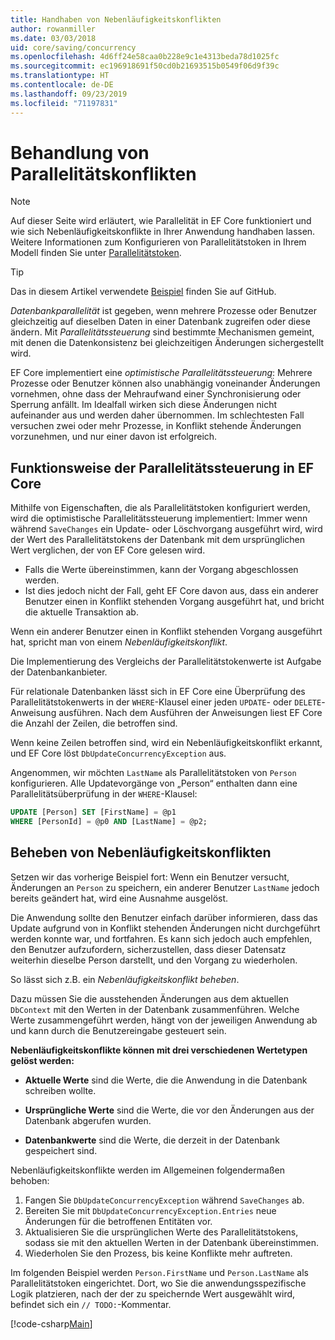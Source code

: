 ```yaml
---
title: Handhaben von Nebenläufigkeitskonflikten
author: rowanmiller
ms.date: 03/03/2018
uid: core/saving/concurrency
ms.openlocfilehash: 4d6ff24e58caa0b228e9c1e4313beda78d1025fc
ms.sourcegitcommit: ec196918691f50cd0b21693515b0549f06d9f39c
ms.translationtype: HT
ms.contentlocale: de-DE
ms.lasthandoff: 09/23/2019
ms.locfileid: "71197831"
---
```

# <a name="handling-concurrency-conflicts"></a>Behandlung von Parallelitätskonflikten

> [!NOTE]
> Auf dieser Seite wird erläutert, wie Parallelität in EF Core funktioniert und wie sich Nebenläufigkeitskonflikte in Ihrer Anwendung handhaben lassen. Weitere Informationen zum Konfigurieren von Parallelitätstoken in Ihrem Modell finden Sie unter [Parallelitätstoken](xref:core/modeling/concurrency).

> [!TIP]
> Das in diesem Artikel verwendete [Beispiel](https://github.com/aspnet/EntityFramework.Docs/tree/master/samples/core/Saving/Concurrency/) finden Sie auf GitHub.

_Datenbankparallelität_ ist gegeben, wenn mehrere Prozesse oder Benutzer gleichzeitig auf dieselben Daten in einer Datenbank zugreifen oder diese ändern. Mit _Parallelitätssteuerung_ sind bestimmte Mechanismen gemeint, mit denen die Datenkonsistenz bei gleichzeitigen Änderungen sichergestellt wird.

EF Core implementiert eine _optimistische Parallelitätssteuerung_: Mehrere Prozesse oder Benutzer können also unabhängig voneinander Änderungen vornehmen, ohne dass der Mehraufwand einer Synchronisierung oder Sperrung anfällt. Im Idealfall wirken sich diese Änderungen nicht aufeinander aus und werden daher übernommen. Im schlechtesten Fall versuchen zwei oder mehr Prozesse, in Konflikt stehende Änderungen vorzunehmen, und nur einer davon ist erfolgreich.

## <a name="how-concurrency-control-works-in-ef-core"></a>Funktionsweise der Parallelitätssteuerung in EF Core

Mithilfe von Eigenschaften, die als Parallelitätstoken konfiguriert werden, wird die optimistische Parallelitätssteuerung implementiert: Immer wenn während `SaveChanges` ein Update- oder Löschvorgang ausgeführt wird, wird der Wert des Parallelitätstokens der Datenbank mit dem ursprünglichen Wert verglichen, der von EF Core gelesen wird.

- Falls die Werte übereinstimmen, kann der Vorgang abgeschlossen werden.
- Ist dies jedoch nicht der Fall, geht EF Core davon aus, dass ein anderer Benutzer einen in Konflikt stehenden Vorgang ausgeführt hat, und bricht die aktuelle Transaktion ab.

Wenn ein anderer Benutzer einen in Konflikt stehenden Vorgang ausgeführt hat, spricht man von einem _Nebenläufigkeitskonflikt_.

Die Implementierung des Vergleichs der Parallelitätstokenwerte ist Aufgabe der Datenbankanbieter.

Für relationale Datenbanken lässt sich in EF Core eine Überprüfung des Parallelitätstokenwerts in der `WHERE`-Klausel einer jeden `UPDATE`- oder `DELETE`-Anweisung ausführen. Nach dem Ausführen der Anweisungen liest EF Core die Anzahl der Zeilen, die betroffen sind.

Wenn keine Zeilen betroffen sind, wird ein Nebenläufigkeitskonflikt erkannt, und EF Core löst `DbUpdateConcurrencyException` aus.

Angenommen, wir möchten `LastName` als Parallelitätstoken von `Person` konfigurieren. Alle Updatevorgänge von „Person“ enthalten dann eine Parallelitätsüberprüfung in der `WHERE`-Klausel:

``` sql
UPDATE [Person] SET [FirstName] = @p1
WHERE [PersonId] = @p0 AND [LastName] = @p2;
```

## <a name="resolving-concurrency-conflicts"></a>Beheben von Nebenläufigkeitskonflikten

Setzen wir das vorherige Beispiel fort: Wenn ein Benutzer versucht, Änderungen an `Person` zu speichern, ein anderer Benutzer `LastName` jedoch bereits geändert hat, wird eine Ausnahme ausgelöst.

Die Anwendung sollte den Benutzer einfach darüber informieren, dass das Update aufgrund von in Konflikt stehenden Änderungen nicht durchgeführt werden konnte war, und fortfahren. Es kann sich jedoch auch empfehlen, den Benutzer aufzufordern, sicherzustellen, dass dieser Datensatz weiterhin dieselbe Person darstellt, und den Vorgang zu wiederholen.

So lässt sich z.B. ein _Nebenläufigkeitskonflikt beheben_.

Dazu müssen Sie die ausstehenden Änderungen aus dem aktuellen `DbContext` mit den Werten in der Datenbank zusammenführen. Welche Werte zusammengeführt werden, hängt von der jeweiligen Anwendung ab und kann durch die Benutzereingabe gesteuert sein.

**Nebenläufigkeitskonflikte können mit drei verschiedenen Wertetypen gelöst werden:**

* **Aktuelle Werte** sind die Werte, die die Anwendung in die Datenbank schreiben wollte.

* **Ursprüngliche Werte** sind die Werte, die vor den Änderungen aus der Datenbank abgerufen wurden.

* **Datenbankwerte** sind die Werte, die derzeit in der Datenbank gespeichert sind.

Nebenläufigkeitskonflikte werden im Allgemeinen folgendermaßen behoben:

1. Fangen Sie `DbUpdateConcurrencyException` während `SaveChanges` ab.
2. Bereiten Sie mit `DbUpdateConcurrencyException.Entries` neue Änderungen für die betroffenen Entitäten vor.
3. Aktualisieren Sie die ursprünglichen Werte des Parallelitätstokens, sodass sie mit den aktuellen Werten in der Datenbank übereinstimmen.
4. Wiederholen Sie den Prozess, bis keine Konflikte mehr auftreten.

Im folgenden Beispiel werden `Person.FirstName` und `Person.LastName` als Parallelitätstoken eingerichtet. Dort, wo Sie die anwendungsspezifische Logik platzieren, nach der der zu speichernde Wert ausgewählt wird, befindet sich ein `// TODO:`-Kommentar.

[!code-csharp[Main](../../../samples/core/Saving/Concurrency/Sample.cs?name=ConcurrencyHandlingCode&highlight=34-35)]
